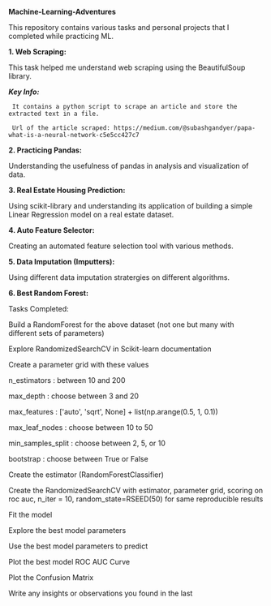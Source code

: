 **Machine-Learning-Adventures**

This repository contains various tasks and personal projects that I completed while practicing ML.

**1. Web Scraping:**

   This task helped me understand web scraping using the BeautifulSoup library.
   
 _**Key Info:**_
 
     It contains a python script to scrape an article and store the extracted text in a file.
     
     Url of the article scraped: https://medium.com/@subashgandyer/papa-what-is-a-neural-network-c5e5cc427c7
     
**2. Practicing Pandas:**

   Understanding the usefulness of pandas in analysis and visualization of data.


**3. Real Estate Housing Prediction:**

   Using scikit-library and understanding its application of building a simple Linear Regression model on a real estate dataset.

**4. Auto Feature Selector:**

   Creating an automated feature selection tool with various methods.

**5. Data Imputation (Imputters):**

   Using different data imputation stratergies on different algorithms.

**6. Best Random Forest:**

   Tasks Completed:

   Build a RandomForest for the above dataset (not one but many with different sets of parameters)
   
   Explore RandomizedSearchCV in Scikit-learn documentation
   
   Create a parameter grid with these values
   
   n_estimators : between 10 and 200
   
   max_depth : choose between 3 and 20
   
   max_features : ['auto', 'sqrt', None] + list(np.arange(0.5, 1, 0.1))
   
   max_leaf_nodes : choose between 10 to 50
   
   min_samples_split : choose between 2, 5, or 10
   
   bootstrap : choose between True or False
   
   Create the estimator (RandomForestClassifier)
   
   Create the RandomizedSearchCV with estimator, parameter grid, scoring on roc auc, n_iter = 10, random_state=RSEED(50) for same reproducible results
   
   Fit the model
   
   Explore the best model parameters
   
   Use the best model parameters to predict
   
   Plot the best model ROC AUC Curve
   
   Plot the Confusion Matrix
   
   Write any insights or observations you found in the last

   
